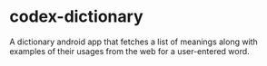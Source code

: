 # codex-dictionary
A dictionary android app that fetches a list of meanings along with examples of their usages from the web for a user-entered word.
